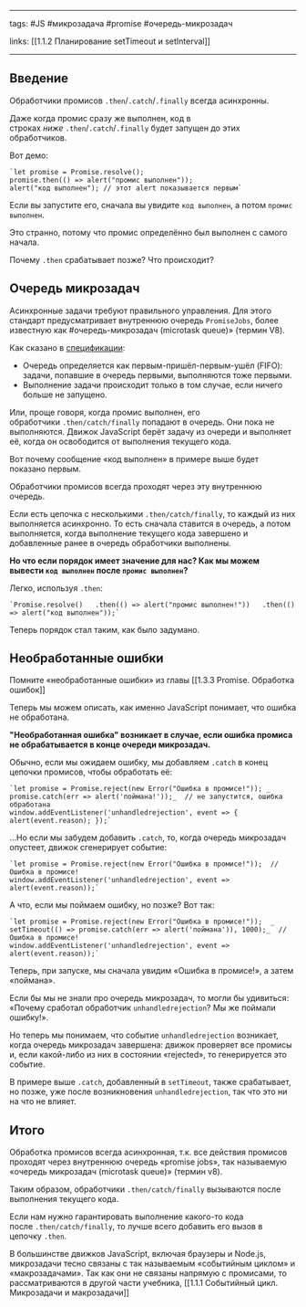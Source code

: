 ____

tags: #JS #микрозадача #promise #очередь-микрозадач

links: [[1.1.2 Планирование setTimeout и setInterval]]

_____

## Введение

Обработчики промисов `.then`/`.catch`/`.finally` всегда асинхронны.

Даже когда промис сразу же выполнен, код в строках _ниже_ `.then`/`.catch`/`.finally` будет запущен до этих обработчиков.

Вот демо:
~~~
`let promise = Promise.resolve();  
promise.then(() => alert("промис выполнен"));  
alert("код выполнен"); // этот alert показывается первым`
~~~
Если вы запустите его, сначала вы увидите `код выполнен`, а потом `промис выполнен`.

Это странно, потому что промис определённо был выполнен с самого начала.

Почему `.then` срабатывает позже? Что происходит?

## Очередь микрозадач

Асинхронные задачи требуют правильного управления. Для этого стандарт предусматривает внутреннюю очередь `PromiseJobs`, более известную как #очередь-микрозадач (microtask queue)» (термин V8).

Как сказано в [спецификации](https://tc39.github.io/ecma262/#sec-jobs-and-job-queues):
-   Очередь определяется как первым-пришёл-первым-ушёл (FIFO): задачи, попавшие в очередь первыми, выполняются тоже первыми.
-   Выполнение задачи происходит только в том случае, если ничего больше не запущено.

Или, проще говоря, когда промис выполнен, его обработчики `.then/catch/finally` попадают в очередь. Они пока не выполняются. Движок JavaScript берёт задачу из очереди и выполняет её, когда он освободится от выполнения текущего кода.

Вот почему сообщение «код выполнен» в примере выше будет показано первым.

Обработчики промисов всегда проходят через эту внутреннюю очередь.

Если есть цепочка с несколькими `.then/catch/finally`, то каждый из них выполняется асинхронно. То есть сначала ставится в очередь, а потом выполняется, когда выполнение текущего кода завершено и добавленные ранее в очередь обработчики выполнены.

**Но что если порядок имеет значение для нас? Как мы можем вывести `код выполнен` после `промис выполнен`?**

Легко, используя `.then`:
~~~
`Promise.resolve()   .then(() => alert("промис выполнен!"))   .then(() => alert("код выполнен"));`
~~~
Теперь порядок стал таким, как было задумано.

## Необработанные ошибки

Помните «необработанные ошибки» из главы [[1.3.3 Promise. Обработка ошибок]]

Теперь мы можем описать, как именно JavaScript понимает, что ошибка не обработана.

**"Необработанная ошибка" возникает в случае, если ошибка промиса не обрабатывается в конце очереди микрозадач.**

Обычно, если мы ожидаем ошибку, мы добавляем `.catch` в конец цепочки промисов, чтобы обработать её:
~~~
`let promise = Promise.reject(new Error("Ошибка в промисе!")); _
promise.catch(err => alert('поймана!'));_  // не запустится, ошибка обработана 
window.addEventListener('unhandledrejection', event => {   alert(event.reason); });`
~~~
…Но если мы забудем добавить `.catch`, то, когда очередь микрозадач опустеет, движок сгенерирует событие:
~~~
`let promise = Promise.reject(new Error("Ошибка в промисе!"));  // Ошибка в промисе! 
window.addEventListener('unhandledrejection', event => alert(event.reason));`
~~~
А что, если мы поймаем ошибку, но позже? Вот так:
~~~
`let promise = Promise.reject(new Error("Ошибка в промисе!"));  _
setTimeout(() => promise.catch(err => alert('поймана')), 1000);_  // Ошибка в промисе! 
window.addEventListener('unhandledrejection', event => alert(event.reason));`
~~~
Теперь, при запуске, мы сначала увидим «Ошибка в промисе!», а затем «поймана».

Если бы мы не знали про очередь микрозадач, то могли бы удивиться: «Почему сработал обработчик `unhandledrejection`? Мы же поймали ошибку!».

Но теперь мы понимаем, что событие `unhandledrejection` возникает, когда очередь микрозадач завершена: движок проверяет все промисы и, если какой-либо из них в состоянии «rejected», то генерируется это событие.

В примере выше `.catch`, добавленный в `setTimeout`, также срабатывает, но позже, уже после возникновения `unhandledrejection`, так что это ни на что не влияет.

## Итого

Обработка промисов всегда асинхронная, т.к. все действия промисов проходят через внутреннюю очередь «promise jobs», так называемую «очередь микрозадач (microtask queue)» (термин v8).

Таким образом, обработчики `.then/catch/finally` вызываются после выполнения текущего кода.

Если нам нужно гарантировать выполнение какого-то кода после `.then/catch/finally`, то лучше всего добавить его вызов в цепочку `.then`.

В большинстве движков JavaScript, включая браузеры и Node.js, микрозадачи тесно связаны с так называемым «событийным циклом» и «макрозадачами». Так как они не связаны напрямую с промисами, то рассматриваются в другой части учебника, [[1.1.1 Событийный цикл. Микрозадачи и макрозадачи]]